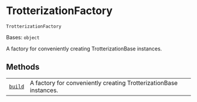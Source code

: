 # TrotterizationFactory



`TrotterizationFactory`

Bases: `object`

A factory for conveniently creating TrotterizationBase instances.

## Methods

|                                                                                                                                                                                                     |                                                                   |
| --------------------------------------------------------------------------------------------------------------------------------------------------------------------------------------------------- | ----------------------------------------------------------------- |
| [`build`](qiskit.aqua.operators.evolutions.TrotterizationFactory.build#qiskit.aqua.operators.evolutions.TrotterizationFactory.build "qiskit.aqua.operators.evolutions.TrotterizationFactory.build") | A factory for conveniently creating TrotterizationBase instances. |
